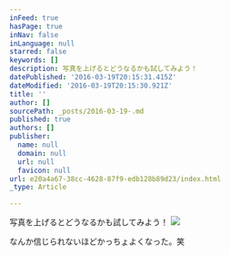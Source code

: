 ```yaml
---
inFeed: true
hasPage: true
inNav: false
inLanguage: null
starred: false
keywords: []
description: 写真を上げるとどうなるかも試してみよう！
datePublished: '2016-03-19T20:15:31.415Z'
dateModified: '2016-03-19T20:15:30.921Z'
title: ''
author: []
sourcePath: _posts/2016-03-19-.md
published: true
authors: []
publisher:
  name: null
  domain: null
  url: null
  favicon: null
url: e20a4a67-38cc-4628-87f9-edb128b89d23/index.html
_type: Article

---
```

写真を上げるとどうなるかも試してみよう！
![](https://the-grid-user-content.s3-us-west-2.amazonaws.com/c86a1512-71ad-46b5-bc32-59f3c1c66996.jpg)

なんか信じられないほどかっちょよくなった。笑